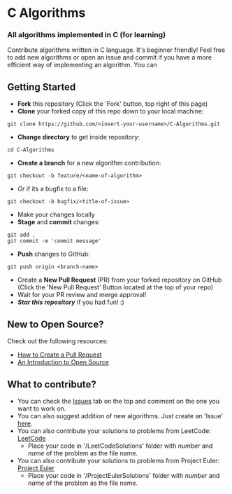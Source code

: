# C Algorithms
### All algorithms implemented in C (for learning)
Contribute algorithms written in C language. It's beginner friendly! Feel free to add new algorithms or open an issue and commit if you have a more efficient way of implementing an algorithm. You can 

## Getting Started
- **Fork** this repository (Click the 'Fork' button, top right of this page)
- **Clone** your forked copy of this repo down to your local machine:
```
git clone https://github.com/<insert-your-username>/C-Algorithms.git
```
- **Change directory** to get inside repository:
```
cd C-Algorithms
```
- **Create a branch** for a new algorithm contribution:
```
git checkout -b feature/<name-of-algorithm>
```
- *Or* if its a bugfix to a file:
```
git checkout -b bugfix/<title-of-issue>
```
- Make your changes locally
- **Stage** and **commit** changes:
```
git add .
git commit -m 'commit message'
```
- **Push** changes to GitHub:
```
git push origin <branch-name>
```
- Create a **New Pull Request** (PR) from your forked repository on GitHub (Click the 'New Pull Request' Button located at the top of your repo)
- Wait for your PR review and merge approval!
- ***Star this repository*** if you had fun! :)
  
## New to Open Source?
Check out the following resources:
- [How to Create a Pull Request](https://www.digitalocean.com/community/tutorials/how-to-create-a-pull-request-on-github)
- [An Introduction to Open Source](https://www.digitalocean.com/community/tutorial_series/an-introduction-to-open-source)
 
## What to contribute?
- You can check the [Issues](https://github.com/PawanKolhe/C-Algorithms/issues) tab on the top and comment on the one you want to work on.
- You can also suggest addition of new algorithms. Just create an 'Issue' [here](https://github.com/PawanKolhe/C-Algorithms/issues).
- You can also contribute your solutions to problems from LeetCode: [LeetCode](https://leetcode.com/problemset/algorithms/)
  - Place your code in '/LeetCodeSolutions' folder with *number* and *name* of the problem as the file name. 
- You can also contribute your solutions to problems from Project Euler: [Project Euler](https://projecteuler.net/archives)
  - Place your code in '/ProjectEulerSolutions' folder with *number* and *name* of the problem as the file name.
